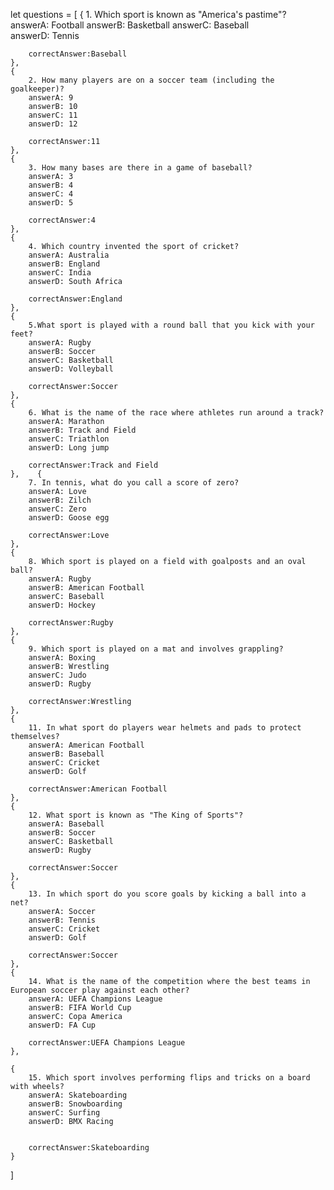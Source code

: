 
let questions =
[
    {
        1. Which sport is known as "America's pastime"?
        answerA: Football
        answerB: Basketball
        answerC: Baseball     
        answerD: Tennis

        correctAnswer:Baseball
    },
    {
        2. How many players are on a soccer team (including the goalkeeper)?
        answerA: 9
        answerB: 10
        answerC: 11     
        answerD: 12

        correctAnswer:11
    },
    {
        3. How many bases are there in a game of baseball?
        answerA: 3
        answerB: 4
        answerC: 4     
        answerD: 5

        correctAnswer:4 
    },
    {
        4. Which country invented the sport of cricket?
        answerA: Australia
        answerB: England     
        answerC: India
        answerD: South Africa

        correctAnswer:England 
    },
    {
        5.What sport is played with a round ball that you kick with your feet?
        answerA: Rugby
        answerB: Soccer     
        answerC: Basketball
        answerD: Volleyball

        correctAnswer:Soccer 
    },
    {
        6. What is the name of the race where athletes run around a track?
        answerA: Marathon
        answerB: Track and Field     
        answerC: Triathlon
        answerD: Long jump

        correctAnswer:Track and Field 
    },    {
        7. In tennis, what do you call a score of zero?
        answerA: Love     
        answerB: Zilch
        answerC: Zero
        answerD: Goose egg

        correctAnswer:Love 
    },
    {
        8. Which sport is played on a field with goalposts and an oval ball?
        answerA: Rugby     
        answerB: American Football
        answerC: Baseball
        answerD: Hockey

        correctAnswer:Rugby 
    },
    {
        9. Which sport is played on a mat and involves grappling?
        answerA: Boxing
        answerB: Wrestling     
        answerC: Judo
        answerD: Rugby

        correctAnswer:Wrestling
    },
    {
        11. In what sport do players wear helmets and pads to protect themselves?
        answerA: American Football     
        answerB: Baseball
        answerC: Cricket
        answerD: Golf

        correctAnswer:American Football 
    },
    {
        12. What sport is known as "The King of Sports"?
        answerA: Baseball
        answerB: Soccer     
        answerC: Basketball
        answerD: Rugby

        correctAnswer:Soccer
    },
    {
        13. In which sport do you score goals by kicking a ball into a net?
        answerA: Soccer     
        answerB: Tennis
        answerC: Cricket
        answerD: Golf

        correctAnswer:Soccer 
    },
    {
        14. What is the name of the competition where the best teams in European soccer play against each other?
        answerA: UEFA Champions League     
        answerB: FIFA World Cup
        answerC: Copa America
        answerD: FA Cup

        correctAnswer:UEFA Champions League 
    },

    {
        15. Which sport involves performing flips and tricks on a board with wheels?
        answerA: Skateboarding     
        answerB: Snowboarding
        answerC: Surfing
        answerD: BMX Racing


        correctAnswer:Skateboarding 
    }
]

